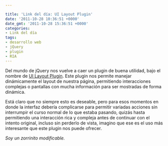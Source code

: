 ```yaml
---

title: 'Link del día: UI Layout Plugin'
date: '2011-10-28 10:36:51 +0000'
date_gmt: '2011-10-28 15:36:51 +0000'
categories:
- Link del día
tags:
- desarrollo web
- jQuery
- plugin
- RIA
---
```


Del mundo de jQuery nos vuelve a caer un plugin de buena utilidad, bajo el nombre de [UI Layout Plugin](http://layout.jquery-dev.net/). Este plugin nos permite manejar dinámicamente el layout de nuestra página, permitiendo interacciones complejas o pantallas con mucha información para ser mostradas de forma dinámica.

Está claro que no siempre esto es deseable, pero para esos momentos en donde la interfaz debería complicarse para permitir variadas acciones sin interrumpir el curso normal de lo que estaba pasando, quizás hasta permitiendo una interacción rica y compleja antes de continuar con el intento original, incluso sin perderlo de vista, imagino que ese es el uso más interesante que este plugin nos puede ofrecer.

_Soy un zorrinito modificable._
